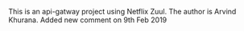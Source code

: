 This is an api-gatway project using Netflix Zuul. The author is Arvind Khurana.
Added new comment on 9th Feb 2019
